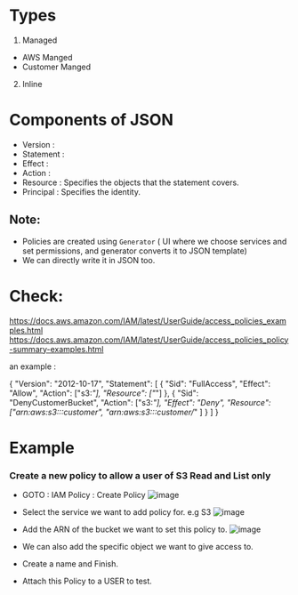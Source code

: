 # Types
1. Managed
 - AWS Manged
 - Customer Manged

2. Inline

# Components of JSON
 - Version : 
 - Statement : 
 - Effect : 
 - Action :
 - Resource : Specifies the objects that the statement covers.
 - Principal : Specifies the identity.

## Note:
- Policies are created using `Generator` ( UI where we choose services and set permissions, and generator converts it to JSON template)
- We can directly write it in JSON too.

# Check:
https://docs.aws.amazon.com/IAM/latest/UserGuide/access_policies_examples.html
https://docs.aws.amazon.com/IAM/latest/UserGuide/access_policies_policy-summary-examples.html

an example :
> 
{
"Version": "2012-10-17",
    "Statement": [
        {
            "Sid": "FullAccess",
            "Effect": "Allow",
            "Action": ["s3:*"],
            "Resource": ["*"]
        },
        {
            "Sid": "DenyCustomerBucket",
            "Action": ["s3:*"],
            "Effect": "Deny",
            "Resource": ["arn:aws:s3:::customer", "arn:aws:s3:::customer/*" ]
        }
    ]
}

# Example 
### Create a new policy to allow a user of S3 Read and List only
 - GOTO : IAM Policy : Create Policy
 ![image](https://user-images.githubusercontent.com/55656762/119302661-18a26b80-bc82-11eb-9f90-7b34efdfcdad.png)
 
 - Select the service we want to add policy for. e.g S3
  ![image](https://user-images.githubusercontent.com/55656762/119303111-d168aa80-bc82-11eb-8c40-3ebc6f418cdf.png)

 - Add the ARN of the bucket we want to set this policy to.
  ![image](https://user-images.githubusercontent.com/55656762/119303206-fd842b80-bc82-11eb-8cfc-35802eaa674d.png)
 
 - We can also add the specific object we want to give access to.
 - Create a name and Finish.
 - Attach this Policy to a USER to test.  
